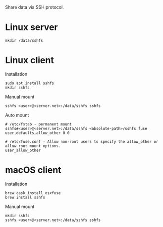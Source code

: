 Share data via SSH protocol.

# Linux server

```
mkdir /data/sshfs
```

# Linux client

Installation

```
sudo apt install sshfs
mkdir sshfs
```

Manual mount

```
sshfs <user>@<server.net>:/data/sshfs sshfs
```

Auto mount

```
# /etc/fstab - permanent mount
sshfs#<user>@<server.net>:/data/sshfs <absolute-path>/sshfs fuse user,defaults,allow_other 0 0

# /etc/fuse.conf - Allow non-root users to specify the allow_other or allow_root mount options.
user_allow_other
```

# macOS client

Installation

```
brew cask install osxfuse
brew install sshfs
```

Manual mount

```
mkdir sshfs
sshfs <user>@<server.net>:/data/sshfs sshfs
```
